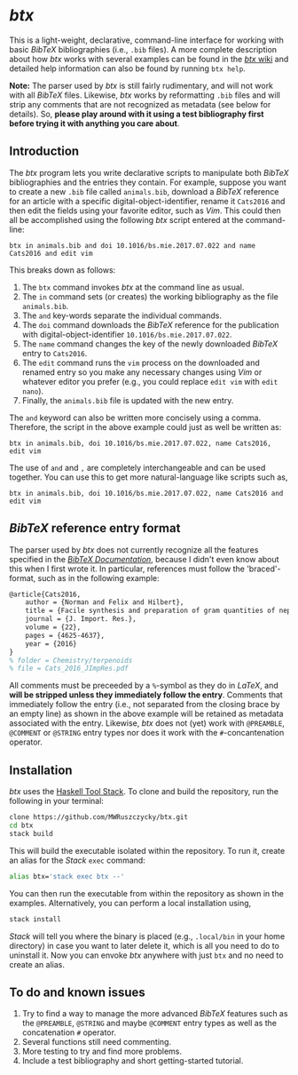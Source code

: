 # *btx*

This is a light-weight, declarative, command-line interface for working with basic *BibTeX* bibliographies (i.e., `.bib` files). A more complete description about how *btx* works with several examples can be found in the [*btx* wiki](https://github.com/MWRuszczycky/btx/wiki) and detailed help information can also be found by running `btx help`.

**Note:** The parser used by *btx* is still fairly rudimentary, and will not work with all *BibTeX* files. Likewise, *btx* works by reformatting `.bib` files and will strip any comments that are not recognized as metadata (see below for details). So, **please play around with it using a test bibliography first before trying it with anything you care about**.

## Introduction

The *btx* program lets you write declarative scripts to manipulate both *BibTeX* bibliographies and the entries they contain. For example, suppose you want to create a new `.bib` file called `animals.bib`, download a *BibTeX* reference for an article with a specific digital-object-identifier, rename it `Cats2016` and then edit the fields using your favorite editor, such as *Vim*. This could then all be accomplished using the following *btx* script entered at the command-line:
```
btx in animals.bib and doi 10.1016/bs.mie.2017.07.022 and name Cats2016 and edit vim
```
This breaks down as follows:
1. The `btx` command invokes *btx* at the command line as usual.
2. The `in` command sets (or creates) the working bibliography as the file `animals.bib`.
3. The `and` key-words separate the individual commands.
4. The `doi` command downloads the *BibTeX* reference for the publication with digital-object-identifier `10.1016/bs.mie.2017.07.022`.
5. The `name` command changes the key of the newly downloaded *BibTeX* entry to `Cats2016`.
6. The `edit` command runs the `vim` process on the downloaded and renamed entry so you make any necessary changes using *Vim* or whatever editor you prefer (e.g., you could replace `edit vim` with `edit nano`).
7. Finally, the `animals.bib` file is updated with the new entry.

The `and` keyword can also be written more concisely using a comma. Therefore, the script in the above example could just as well be written as:
```
btx in animals.bib, doi 10.1016/bs.mie.2017.07.022, name Cats2016, edit vim
```
The use of `and` and `,` are completely interchangeable and can be used together. You can use this to get more natural-language like scripts such as,
```
btx in animals.bib, doi 10.1016/bs.mie.2017.07.022, name Cats2016 and edit vim
```

## *BibTeX* reference entry format

The parser used by *btx* does not currently recognize all the features specified in the [*BibTeX Documentation*](ftp://ftp.ctan.org/tex-archive/biblio/bibtex/contrib/doc), because I didn't even know about this when I first wrote it. In particular, references must follow the 'braced'-format, such as in the following example:
```tex
@article{Cats2016,
    author = {Norman and Felix and Hilbert},
    title = {Facile synthesis and preparation of gram quantities of nepetalactone},
    journal = {J. Import. Res.},
    volume = {22},
    pages = {4625-4637},
    year = {2016}
}
% folder = Chemistry/terpenoids
% file = Cats_2016_JImpRes.pdf
```
All comments must be preceeded by a `%`-symbol as they do in *LaTeX*, and **will be stripped unless they immediately follow the entry**. Comments that immediately follow the entry (i.e., not separated from the closing brace by an empty line) as shown in the above example will be retained as metadata associated with the entry. Likewise, *btx* does not (yet) work with `@PREAMBLE`, `@COMMENT` or `@STRING` entry types nor does it work with the `#`-concantenation operator.

## Installation

*btx* uses the [Haskell Tool Stack](https://docs.haskellstack.org/en/stable/README/). To clone and build the repository, run the following in your terminal:
```sh
clone https://github.com/MWRuszczycky/btx.git
cd btx
stack build
```
This will build the executable isolated within the repository. To run it, create an alias for the *Stack* `exec` command:
```sh
alias btx='stack exec btx --'
```
You can then run the executable from within the repository as shown in the examples. Alternatively, you can perform a local installation using,
```sh
stack install
```
*Stack* will tell you where the binary is placed (e.g., `.local/bin` in your home directory) in case you want to later delete it, which is all you need to do to uninstall it. Now you can envoke *btx* anywhere with just `btx` and no need to create an alias.

## To do and known issues

1. Try to find a way to manage the more advanced *BibTeX* features such as the `@PREAMBLE`, `@STRING` and maybe `@COMMENT` entry types as well as the concatenation `#` operator.
2. Several functions still need commenting.
3. More testing to try and find more problems.
4. Include a test bibliography and short getting-started tutorial.
